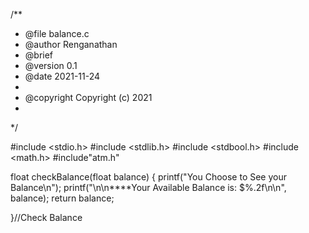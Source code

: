 /**
 * @file balance.c
 * @author Renganathan
 * @brief 
 * @version 0.1
 * @date 2021-11-24
 * 
 * @copyright Copyright (c) 2021
 * 
 */

#include <stdio.h>
#include <stdlib.h>
#include <stdbool.h>
#include <math.h>
#include"atm.h"

float checkBalance(float balance) {
    printf("You Choose to See your Balance\n");
    printf("\n\n****Your Available Balance is:   $%.2f\n\n", balance);
    return balance;

}//Check Balance
